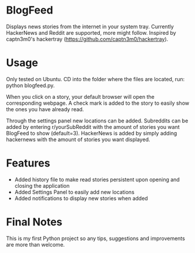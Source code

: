 BlogFeed
========

Displays news stories from the internet in your system tray. 
Currently HackerNews and Reddit are supported, more might follow.
Inspired by captn3m0's hackertray (https://github.com/captn3m0/hackertray).

Usage
========

Only tested on Ubuntu.
CD into the folder where the files are located, run: python blogfeed.py.

When you click on a story, your default browser will open the corresponding webpage. A check mark is added to the story to easily show the ones you have already read.

Through the settings panel new locations can be added. Subreddits can be added by entering r/yourSubReddit with the amount of stories you want BlogFeed to show (default=3). HackerNews is added by simply adding hackernews with the amount of stories you want displayed.

Features
========
- Added history file to make read stories persistent upon opening and closing the application
- Added Settings Panel to easily add new locations
- Added notifications to display new stories when added

Final Notes
========
This is my first Python project so any tips, suggestions and improvements are more than welcome.
